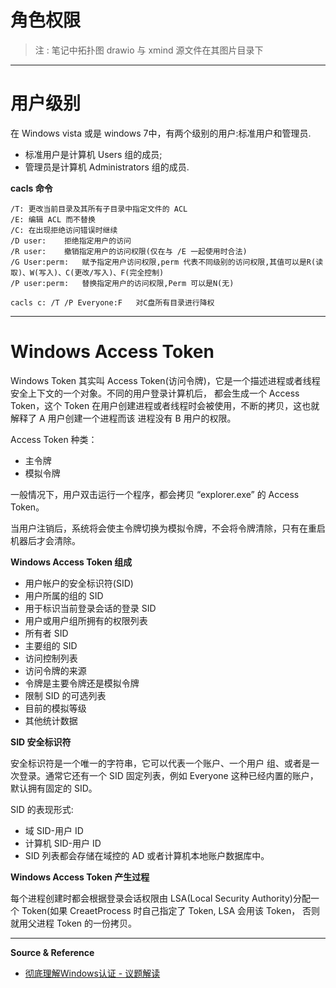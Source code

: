 # 角色权限

> 注 : 笔记中拓扑图 drawio 与 xmind 源文件在其图片目录下

---

# 用户级别

在 Windows vista 或是 windows 7中，有两个级别的用户:标准用户和管理员.
- 标准用户是计算机 Users 组的成员;
- 管理员是计算机 Administrators 组的成员.

**cacls 命令**
```
/T: 更改当前目录及其所有子目录中指定文件的 ACL
/E: 编辑 ACL 而不替换
/C: 在出现拒绝访问错误时继续
/D user:    拒绝指定用户的访问
/R user:    撤销指定用户的访问权限(仅在与 /E 一起使用时合法)
/G User:perm:   赋予指定用户访问权限,perm 代表不同级别的访问权限,其值可以是R(读取)、W(写入)、C(更改/写入)、F(完全控制)
/P user:perm:   替换指定用户的访问权限,Perm 可以是N(无)

cacls c: /T /P Everyone:F   对C盘所有目录进行降权
```

---

# Windows Access Token

Windows Token 其实叫 Access Token(访问令牌)，它是一个描述进程或者线程安全上下文的一个对象。不同的用户登录计算机后， 都会生成一个 Access Token，这个 Token 在用户创建进程或者线程时会被使用，不断的拷贝，这也就解释了 A 用户创建一个进程而该 进程没有 B 用户的权限。

Access Token 种类：
- 主令牌
- 模拟令牌

一般情况下，用户双击运行一个程序，都会拷贝 “explorer.exe” 的 Access Token。

当用户注销后，系统将会使主令牌切换为模拟令牌，不会将令牌清除，只有在重启机器后才会清除。

**Windows Access Token 组成**
- 用户帐户的安全标识符(SID)
- 用户所属的组的 SID
- 用于标识当前登录会话的登录 SID
- 用户或用户组所拥有的权限列表
- 所有者 SID
- 主要组的 SID
- 访问控制列表
- 访问令牌的来源
- 令牌是主要令牌还是模拟令牌
- 限制 SID 的可选列表
- 目前的模拟等级
- 其他统计数据

**SID 安全标识符**

安全标识符是一个唯一的字符串，它可以代表一个账户、一个用户 组、或者是一次登录。通常它还有一个 SID 固定列表，例如  Everyone 这种已经内置的账户，默认拥有固定的 SID。

SID 的表现形式:
- 域 SID-用户 ID
- 计算机 SID-用户 ID
- SID 列表都会存储在域控的 AD 或者计算机本地账户数据库中。

**Windows Access Token 产生过程**

每个进程创建时都会根据登录会话权限由 LSA(Local Security Authority)分配一个 Token(如果 CreaetProcess 时自己指定了 Token, LSA 会用该 Token， 否则就用父进程 Token 的一份拷贝。

---

**Source & Reference**
- [彻底理解Windows认证 - 议题解读](https://payloads.online/archivers/2018-11-30/1)
